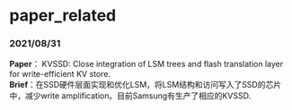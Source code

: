 # paper_related

### 2021/08/31
**Paper**： KVSSD: Close integration of LSM trees and flash translation layer for write-efficient KV store.  
**Brief**：在SSD硬件层面实现和优化LSM，将LSM结构和访问写入了SSD的芯片中，减少write amplification。目前Samsung有生产了相应的KVSSD.   

